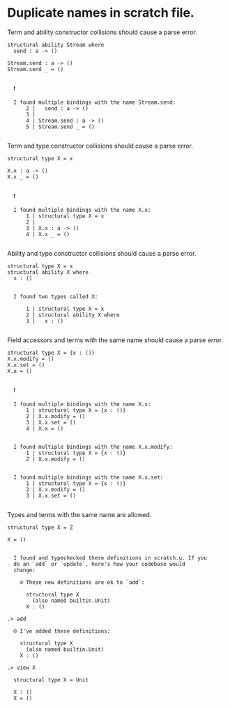 # Duplicate names in scratch file.

Term and ability constructor collisions should cause a parse error.

```unison
structural ability Stream where
  send : a -> ()

Stream.send : a -> ()
Stream.send _ = ()
```

```ucm

  ❗️
  
  I found multiple bindings with the name Stream.send:
      2 |   send : a -> ()
      3 | 
      4 | Stream.send : a -> ()
      5 | Stream.send _ = ()
  

```
Term and type constructor collisions should cause a parse error.

```unison
structural type X = x 

X.x : a -> ()
X.x _ = ()
```

```ucm

  ❗️
  
  I found multiple bindings with the name X.x:
      1 | structural type X = x 
      2 | 
      3 | X.x : a -> ()
      4 | X.x _ = ()
  

```
Ability and type constructor collisions should cause a parse error.

```unison
structural type X = x 
structural ability X where
  x : ()
```

```ucm

  I found two types called X:
  
      1 | structural type X = x 
      2 | structural ability X where
      3 |   x : ()
  

```
Field accessors and terms with the same name should cause a parse error.

```unison
structural type X = {x : ()}
X.x.modify = ()
X.x.set = ()
X.x = ()
```

```ucm

  ❗️
  
  I found multiple bindings with the name X.x:
      1 | structural type X = {x : ()}
      2 | X.x.modify = ()
      3 | X.x.set = ()
      4 | X.x = ()
  
  
  I found multiple bindings with the name X.x.modify:
      1 | structural type X = {x : ()}
      2 | X.x.modify = ()
  
  
  I found multiple bindings with the name X.x.set:
      1 | structural type X = {x : ()}
      2 | X.x.modify = ()
      3 | X.x.set = ()
  

```
Types and terms with the same name are allowed.

```unison
structural type X = Z

X = ()
```

```ucm

  I found and typechecked these definitions in scratch.u. If you
  do an `add` or `update`, here's how your codebase would
  change:
  
    ⍟ These new definitions are ok to `add`:
    
      structural type X
        (also named builtin.Unit)
      X : ()

```
```ucm
.> add

  ⍟ I've added these definitions:
  
    structural type X
      (also named builtin.Unit)
    X : ()

.> view X

  structural type X = Unit
  
  X : ()
  X = ()

```
